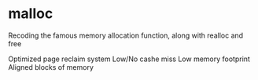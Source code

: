 # malloc

Recoding the famous memory allocation function, along with realloc and free

Optimized page reclaim system
Low/No cashe miss
Low memory footprint
Aligned blocks of memory
